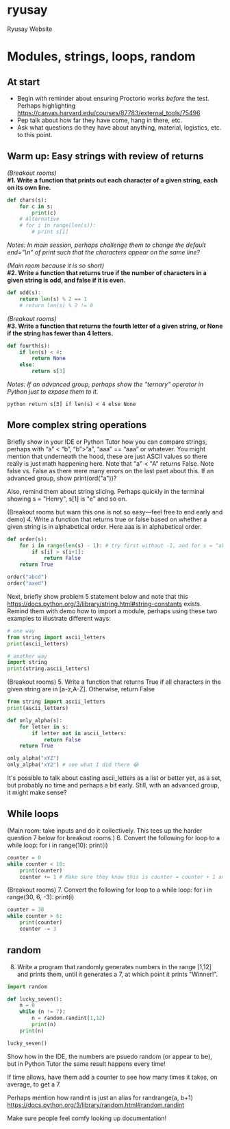 # ryusay
Ryusay Website

# Modules, strings, loops, random

## At start

* Begin with reminder about ensuring Proctorio works *before* the test. Perhaps highlighting https://canvas.harvard.edu/courses/87783/external_tools/75496
* Pep talk about how far they have come, hang in there, etc.
* Ask what questions do they have about anything, material, logistics, etc. to this point.


## Warm up: Easy strings with review of returns

*(Breakout rooms)*<br>
**#1. Write a function that prints out each character of a given string, each on its own line.**

```python
def chars(s):
    for c in s:
        print(c)
    # Alternative
    # for i in range(len(s)):
        # print s[i]
```

*Notes: In main session, perhaps challenge them to change the default end="\n" of print such that the characters appear on the same line?*

*(Main room because it is so short)*<br>
**#2. Write a function that returns true if the number of characters in a given string is odd, and false if it is even.**

```python
def odd(s):
    return len(s) % 2 == 1
    # return len(s) % 2 != 0
```

*(Breakout rooms)*<br>
**#3. Write a function that returns the fourth letter of a given string, or None if the string has fewer than 4 letters.**

```python
def fourth(s):
    if len(s) < 4:
        return None
    else:
        return s[3]
```
*Notes: If an advanced group, perhaps show the "ternary" operator in Python just to expose them to it.*

```python return s[3] if len(s) < 4 else None```

## More complex string operations

Briefly show in your IDE or Python Tutor how you can compare strings, perhaps with “a” < “b”, “b”>”a”, “aaa” == “aaa” or whatever. You might mention that underneath the hood, these are just ASCII values so there really is just math happening here. Note that "a" < "A" returns False. Note false vs. False as there were many errors on the last pset about this. If an advanced group, show print(ord("a"))?

Also, remind them about string slicing. Perhaps quickly in the terminal showing s = "Henry", s[1] is "e" and so on.

(Breakout rooms but warn this one is not so easy—feel free to end early and demo)
4. Write a function that returns true or false based on whether a given string is in alphabetical order. Here aaa is in alphabetical order.

```python
def order(s):
    for i in range(len(s) - 1): # try first without -1, and for s = "abcax". Then show error with "abcd".
        if s[i] > s[i+1]:
            return False
    return True

order("abcd")
order("axed")
```

Next, briefly show problem 5 statement below and note that this https://docs.python.org/3/library/string.html#string-constants exists. Remind them with demo how to import a module, perhaps using these two examples to illustrate different ways:

```python
# one way
from string import ascii_letters
print(ascii_letters)

# another way
import string
print(string.ascii_letters)
```

(Breakout rooms)
5. Write a function that returns True if all characters in the given string are in [a-z,A-Z]. Otherwise, return False

```python
from string import ascii_letters
print(ascii_letters)

def only_alpha(s):
    for letter in s:
        if letter not in ascii_letters:
            return False
    return True

only_alpha("xYZ")
only_alpha("xY2") # see what I did there 😂
```

It's possible to talk about casting ascii_letters as a list or better yet, as a set, but probably no time and perhaps a bit early. Still, with an advanced group, it might make sense?

## While loops

(Main room: take inputs and do it collectively. This tees up the harder question 7 below for breakout rooms.)
6. Convert the following for loop to a while loop:
	for i in range(10):
		print(i)

```python
counter = 0
while counter < 10:
    print(counter)
    counter += 1 # Make sure they know this is counter = counter + 1 and read = as "gets" not "equals" to be instructively pedantic.
```

(Breakout rooms)
7. Convert the following for loop to a while loop:
	for i in range(30, 6, -3):
		print(i)

```python
counter = 30
while counter > 6:
    print(counter)
    counter -= 3
```

## random

8. Write a program that randomly generates numbers in the range [1,12] and prints them, until it generates a 7, at which point it prints "Winner!".

```python
import random

def lucky_seven():
    n = 0
    while (n != 7):
        n = random.randint(1,12)
        print(n)
    print(n)

lucky_seven()
```

Show how in the IDE, the numbers are psuedo random (or appear to be), but in Python Tutor the same result happens every time!

If time allows, have them add a counter to see how many times it takes, on average, to get a 7.

Perhaps mention how randint is just an alias for randrange(a, b+1)
https://docs.python.org/3/library/random.html#random.randint

Make sure people feel comfy looking up documentation!
